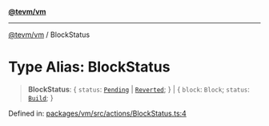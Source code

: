 [**@tevm/vm**](../README.md)

***

[@tevm/vm](../globals.md) / BlockStatus

# Type Alias: BlockStatus

> **BlockStatus**: \{ `status`: [`Pending`](../enumerations/BuildStatus.md#pending) \| [`Reverted`](../enumerations/BuildStatus.md#reverted); \} \| \{ `block`: `Block`; `status`: [`Build`](../enumerations/BuildStatus.md#build); \}

Defined in: [packages/vm/src/actions/BlockStatus.ts:4](https://github.com/evmts/tevm-monorepo/blob/main/packages/vm/src/actions/BlockStatus.ts#L4)
